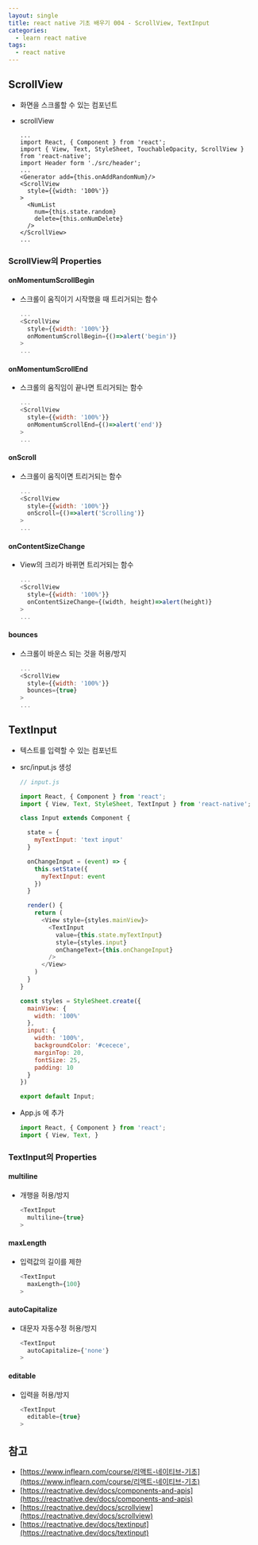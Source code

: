 ```yaml
---
layout: single
title: react native 기초 배우기 004 - ScrollView, TextInput
categories: 
  - learn react native
tags:
  - react native
---
```


## ScrollView

- 화면을 스크롤할 수 있는 컴포넌트
- scrollView

  ~~~JSX
  ...
  import React, { Component } from 'react';
  import { View, Text, StyleSheet, TouchableOpacity, ScrollView } from 'react-native';
  import Header form './src/header';
  ...
  <Generator add={this.onAddRandomNum}/>
  <ScrollView
    style={{width: '100%'}}
  >
    <NumList
      num={this.state.random}
      delete={this.onNumDelete}
    />
  </ScrollView>
  ...
  ~~~

### ScrollView의 Properties

#### onMomentumScrollBegin

- 스크롤이 움직이기 시작했을 때 트리거되는 함수

  ~~~javascript
  ...
  <ScrollView
    style={{width: '100%'}}
    onMomentumScrollBegin={()=>alert('begin')}
  >
  ...
  ~~~

#### onMomentumScrollEnd

- 스크롤의 움직임이 끝나면 트리거되는 함수

  ~~~javascript
  ...
  <ScrollView
    style={{width: '100%'}}
    onMomentumScrollEnd={()=>alert('end')}
  >
  ...
  ~~~

#### onScroll

- 스크롤이 움직이면 트리거되는 함수

  ~~~javascript
  ...
  <ScrollView
    style={{width: '100%'}}
    onScroll={()=>alert('Scrolling')}
  >
  ...
  ~~~

#### onContentSizeChange

- View의 크리가 바뀌면 트리거되는 함수

  ~~~javascript
  ...
  <ScrollView
    style={{width: '100%'}}
    onContentSizeChange={(width, height)=>alert(height)}
  >
  ...
  ~~~

#### bounces

- 스크롤이 바운스 되는 것을 허용/방지

  ~~~javascript
  ...
  <ScrollView
    style={{width: '100%'}}
    bounces={true}
  >
  ...
  ~~~

## TextInput

- 텍스트를 입력할 수 있는 컴포넌트
- src/input.js 생성

  ~~~javascript
  // input.js

  import React, { Component } from 'react';
  import { View, Text, StyleSheet, TextInput } from 'react-native';

  class Input extends Component {

    state = {
      myTextInput: 'text input'
    }

    onChangeInput = (event) => {
      this.setState({
        myTextInput: event
      })
    }

    render() {
      return (
        <View style={styles.mainView}>
          <TextInput
            value={this.state.myTextInput}
            style={styles.input}
            onChangeText={this.onChangeInput}
          />
        </View>
      )
    }
  }

  const styles = StyleSheet.create({
    mainView: {
      width: '100%'
    },
    input: {
      width: '100%',
      backgroundColor: '#cecece',
      marginTop: 20,
      fontSize: 25,
      padding: 10
    }
  })

  export default Input;
  ~~~

- App.js 에 추가

  ~~~javascript
  import React, { Component } from 'react';
  import { View, Text, }
  ~~~

### TextInput의 Properties

#### multiline

- 개행을 허용/방지

  ~~~javascript
  <TextInput
    multiline={true}
  >
  ~~~

#### maxLength

- 입력값의 길이를 제한

  ~~~javascript
  <TextInput
    maxLength={100}
  >
  ~~~

#### autoCapitalize

- 대문자 자동수정 허용/방지

  ~~~javascript
  <TextInput
    autoCapitalize={'none'}
  >
  ~~~

#### editable

- 입력을 허용/방지

  ~~~javascript
  <TextInput
    editable={true}
  >
  ~~~

## 참고
- [https://www.inflearn.com/course/리액트-네이티브-기초](https://www.inflearn.com/course/리액트-네이티브-기초)
- [https://reactnative.dev/docs/components-and-apis](https://reactnative.dev/docs/components-and-apis)
- [https://reactnative.dev/docs/scrollview](https://reactnative.dev/docs/scrollview)
- [https://reactnative.dev/docs/textinput](https://reactnative.dev/docs/textinput)